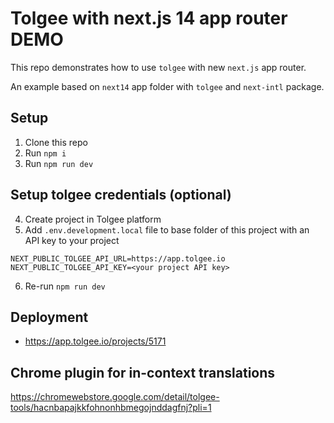 # Tolgee with next.js 14 app router DEMO

This repo demonstrates how to use `tolgee` with new `next.js` app router.

An example based on `next14` app folder with `tolgee` and `next-intl` package.

## Setup

1. Clone this repo
2. Run `npm i`
3. Run `npm run dev`

## Setup tolgee credentials (optional)

4. Create project in Tolgee platform
5. Add `.env.development.local` file to base folder of this project with an API key to your project

```
NEXT_PUBLIC_TOLGEE_API_URL=https://app.tolgee.io
NEXT_PUBLIC_TOLGEE_API_KEY=<your project API key>
```

6. Re-run `npm run dev`

## Deployment
* https://app.tolgee.io/projects/5171


## Chrome plugin for in-context translations
https://chromewebstore.google.com/detail/tolgee-tools/hacnbapajkkfohnonhbmegojnddagfnj?pli=1